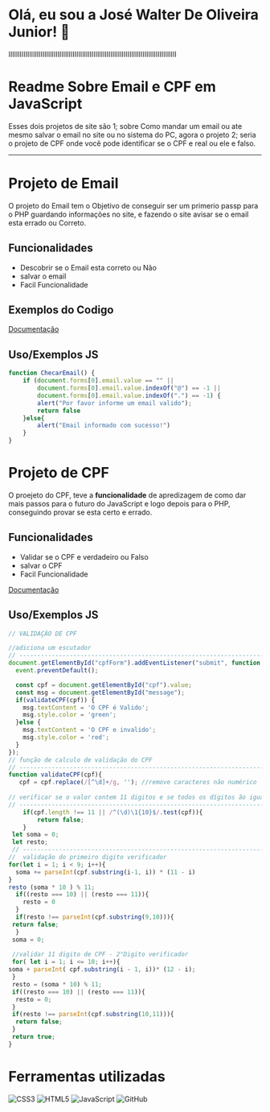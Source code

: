 

# Olá, eu sou a José Walter De Oliveira Junior! 👋
IIIIIIIIIIIIIIIIIIIIIIIIIIIIIIIIIIIIIIIIIIIIIIIIIIIIIIIIIIIIIIIIIIIIIIIIIIIIIIIIIIIIIIIII
# Readme Sobre Email e CPF em JavaScript

Esses dois projetos de site são 1; sobre Como mandar um email ou ate mesmo salvar o email no site ou no sistema do PC, agora o projeto 2; seria o projeto de CPF onde você pode identificar se o CPF e real ou ele e falso.

---
# Projeto de Email   
O projeto do Email tem o Objetivo de conseguir ser um primerio passp para o PHP guardando informações no site, e fazendo o site avisar se o email esta errado ou Correto.
## Funcionalidades

- Descobrir se o Email esta correto ou Não
- salvar o email 
- Facil Funcionalidade 

## Exemplos do Codigo

[Documentação](cap1.png)
## Uso/Exemplos JS

```javascript
function ChecarEmail() {
    if (document.forms[0].email.value == "" ||
        document.forms[0].email.value.indexOf("@") == -1 ||
        document.forms[0].email.value.indexOf(".") == -1) {
        alert("Por favor informe um email valido");
        return false
    }else{
        alert("Email informado com sucesso!")
    }
}
```
# Projeto de CPF
O proejeto do CPF, teve a **funcionalidade** de apredizagem de como dar mais passos para o futuro do JavaScript e logo depois para o PHP, conseguindo provar se esta certo e errado.
## Funcionalidades

- Validar se o CPF e verdadeiro ou Falso
- salvar o CPF
- Facil Funcionalidade 

[Documentação](cap2.jpeg)

## Uso/Exemplos JS

```javascript
// VALIDAÇÃO DE CPF

//adiciona um escutador
// -------------------------------------------------------------------------------------------------------------------
document.getElementById("cpfForm").addEventListener("submit", function (event) {
  event.preventDefault();

  const cpf = document.getElementById("cpf").value;
  const msg = document.getElementById("message");
  if(validateCPF(cpf)) {
    msg.textContent = 'O CPF é Valido';
    msg.style.color = 'green';
  }else {
    msg.textContent = 'O CPF e invalido';
    msg.style.color = 'red';
  }
});
// função de calculo de validação do CPF
// ----------------------------------------------------------------------------------------------------------
function validateCPF(cpf){
   cpf = cpf.replace(/[^\d]+/g, ''); //remove caracteres não numérico
 
// verificar se o valor contem 11 digitos e se todos os dígitos ão iguais
// --------------------------------------------------------------------------------------------------------
    if(cpf.length !== 11 || /^(\d)\1{10}$/.test(cpf)){
        return false;
    }
 let soma = 0;
 let resto;
 // --------------------------------------------------------------------------------------------------------
//  validação do primeiro digito verificador
for(let i = 1; i < 9; i++){
  soma += parseInt(cpf.substring(i-1, i)) * (11 - i)
}
resto (soma * 10 ) % 11;
  if((resto === 10) || (resto === 11)){
    resto = 0
  }
  if(resto !== parseInt(cpf.substring(9,10))){
 return false;
  }
 soma = 0;
 
 //validar 11 digito de CPF - 2°Digito verificador
 for( let i = 1; i <= 10; i++){
soma + parseInt( cpf.substring(i - 1, i))* (12 - i);
 }
 resto = (soma * 10) % 11;
 if((resto === 10) || (resto === 11)){
  resto = 0;
 }
 if(resto !== parseInt(cpf.substring(10,11))){
  return false;
 }
 return true;
}
```
# Ferramentas utilizadas
![CSS3](https://camo.githubusercontent.com/472c222e8f240a48ae51cd9b082a1b857be809dcd851a25150890c2da50c13a5/68747470733a2f2f696d672e736869656c64732e696f2f62616467652f435353332d3135373242363f7374796c653d666f722d7468652d6261646765266c6f676f3d63737333266c6f676f436f6c6f723d7768697465)
![HTML5](https://img.shields.io/badge/HTML5-E34F26?style=for-the-badge&logo=html5&logoColor=white)
![JavaScript](https://img.shields.io/badge/JavaScript-F7DF1E?style=for-the-badge&logo=javascript&logoColor=white)
![GitHub](https://img.shields.io/badge/GitHub-181717?style=for-the-badge&logo=github&logoColor=white)


